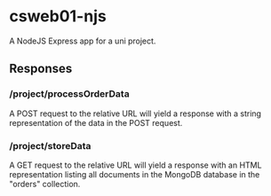 # csweb01-njs
A NodeJS Express app for a uni project.

## Responses

### /project/processOrderData
A POST request to the relative URL will yield a response with a string representation of the data in the POST request.

### /project/storeData
A GET request to the relative URL will yield a response with an HTML representation listing all documents in the MongoDB database in the "orders" collection.
